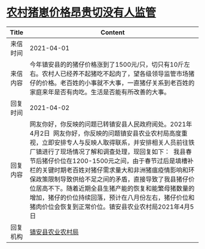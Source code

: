 # <a href="http://www.shangluo.gov.cn/zmhd/ldxxxx.jsp?urltype=leadermail.LeaderMailContentUrl&wbtreeid=1112&leadermailid=7097">农村猪崽价格昂贵切没有人监管</a>
|Title|Content|
|:---:|---|
|来信时间|2021-04-01|
|来信内容|今年镇安县的的猪仔价格涨到了1500元/只，切只有10斤左右。农村人已经养不起猪吃不起肉了，望各级领导监管市场猪仔的价格。老百姓的小事就不大事，一直猪仔关系到老百姓的家庭来年是否有肉吃。生活是否能有所改善的大事。|
|回复时间|2021-04-02|
|回复内容|网友你好，你反映的问题已转镇安县人民政府阅处。2021年4月2日  网友你好，你反映的问题镇安县农业农村局高度重视，立即安排专人与反映人取得联系，并安排相关人员前往铁厂镇进行了现场情况了解和调查处理，现回复如下：  我县春节后猪仔价位在1200-1500元之间，由于春节过后是填槽补栏的关键时期老百姓对猪仔需求量大和非洲猪瘟疫情影响和环保政策限制导致供给不足之间的矛盾，直接导致了我县猪仔价位居高不下。随着近期全县生猪产能的恢复和能繁母猪数量的增加，猪仔的价位持续回落，预计在八月份左右，猪仔价位和猪肉价位会恢复到正常价位。镇安县农业农村局2021年4月5日|
|回复机构|<a href="../../categories/agencies/镇安县农业农村局.md">镇安县农业农村局</a>|
